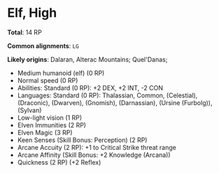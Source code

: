 # Elf, High

**Total**: 14 RP

**Common alignments**: `LG`

**Likely origins**: Dalaran, Alterac Mountains; Quel'Danas;

* Medium humanoid (elf) (0 RP)
* Normal speed (0 RP)
* Abilities: Standard (0 RP): +2 DEX, +2 INT, -2 CON
* Languages: Standard (0 RP): Thalassian, Common, (Celestial), (Draconic), (Dwarven), (Gnomish), (Darnassian), (Ursine (Furbolg)), (Sylvan)
* Low-light vision (1 RP)
* Elven Immunities (2 RP)
* Elven Magic (3 RP)
* Keen Senses (Skill Bonus: Perception) (2 RP)
* Arcane Accuity (2 RP): +1 to Critical Strike threat range
* Arcane Affinity (Skill Bonus: +2 Knowledge (Arcana))
* Quickness (2 RP) (+2 Reflex)
